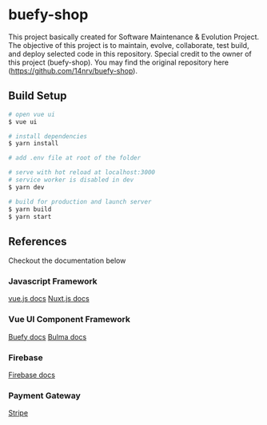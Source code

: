 # buefy-shop

This project basically created for Software Maintenance & Evolution Project. The objective of this project is to maintain, evolve, collaborate, test build, and deploy selected code in this repository. Special credit to the owner of this project (buefy-shop). You may find the original repository here (https://github.com/14nrv/buefy-shop).

## Build Setup

```bash
# open vue ui
$ vue ui

# install dependencies
$ yarn install

# add .env file at root of the folder

# serve with hot reload at localhost:3000
# service worker is disabled in dev
$ yarn dev

# build for production and launch server
$ yarn build
$ yarn start
```

## References

Checkout the documentation below

### Javascript Framework

[vue.js docs](https://vuejs.org/)
[Nuxt.js docs](https://github.com/nuxt/nuxt.js)

### Vue UI Component Framework

[Buefy docs](https://buefy.org/)
[Bulma docs](https://bulma.io/)

### Firebase

[Firebase docs](https://firebase.google.com/docs/web/setup)

### Payment Gateway

[Stripe](https://stripe.com/en-my)
